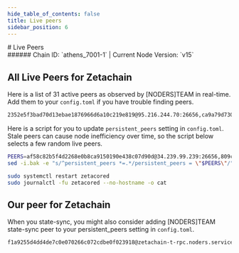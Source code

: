 ```yaml
---
hide_table_of_contents: false
title: Live peers
sidebar_position: 6
---
```


<div class="h1-with-icon icon-zetachain">
# Live Peers
</div>
###### Chain ID: `athens_7001-1` | Current Node Version: `v15`

## All Live Peers for Zetachain
Here is a list of 31 active peers as observed by [NODERS]TEAM in real-time. Add them to your `config.toml` if you have trouble finding peers.

```bash
2352e5f3bad70d13ebae1876966d6a10c219e819@95.216.244.70:26656,ca9a79d73093b7f8582fc664066556c8aaa332d6@65.108.105.48:22556,2228068135e4c9308efccca474a86535bd34c106@142.132.202.87:26656,af58c82b5f4d2268e0b8ca9150190e438c07d90d@34.239.99.239:26656,038234610497601373b1d27e27251674c6c81df7@3.218.170.198:26656,809c1bdb33c162fdc380372523ccd58131368380@54.77.180.134:26656,e3a9810a22a12c04ef1663f8747274e4ef1bdf58@51.159.145.74:26656,a2d7b40531465e52dd3d3748f382fd3398f97bb7@173.249.32.75:26656,e3fea0450f9d23ad7b64d41aab882a82a0b71d6b@150.136.176.81:26656,f96cf94d5eabaf554c9294e731b3994b4c532f3a@46.4.5.45:22556,d21b103628b0d5d824bbe81b809d8dc457bd2059@195.201.197.4:16656,57693a9bce3ffb5d6023a161ac9f744ac09a2329@162.19.240.28:26656,644ed724398a2022f150916754d3f4d9ad6b83ef@185.202.223.111:29656,e1459ff77eba048e8d5d0f678dd1303cf65e122a@13.229.67.74:26656,bfe08fd624b534cbd650c7d302e691c7b59692db@195.189.96.118:56156,1127e5aa00a8c789c7d6500a951add2d8d3ddba5@135.181.136.250:26656,2505e8a3b49b7451ed58195c7015c5c677b18365@195.14.6.2:26656,5aaa51a3b9465a32f7f6c9df1d46d4bfcc16aecb@34.69.251.173:26656,a6f64e0b862878b02b0805610c6e10c5d3001fed@35.212.123.36:26656,6c6a5859436e36a67b5274925291d1262c51acfb@35.91.250.93:26656,c1bbbfe2a5b15674bf24a869b3e8189b6b410ae7@65.108.231.124:14656,0844caf1e7be0dc1ce1c0523e87140a3c79a1d77@148.251.177.108:22556,b96c038643c08373535956e3505a5aa955fadb0a@54.254.133.239:26656,66338a18a755a0c780b011f012ff142ebaa8fa56@44.236.174.26:26656,983972c8d76558b5f0150cd6bffc10ce4f608e4c@65.21.236.163:26656,9c26260b0148376d2343c4c8c2e2bd7f3f498cd4@35.162.231.114:26656,a6090cdf3ff4bdc428ba89c4f622ec1b3490e338@18.143.71.236:26656,126b12af645e8a75904ac92942cbb46d5d5be622@195.189.96.111:56156,e1a4b224c15f260a93959e7ad11bba3deabcc2f9@192.99.200.155:14656,541df90de74d9fe8a05812b7f12f68be11c5eccc@202.8.10.137:26656,ade4d8bc8cbe014af6ebdf3cb7b1e9ad36f412c0@176.9.82.221:22556
```

Here is a script for you to update `persistent_peers` setting in `config.toml`. Stale peers can cause node inefficiency over time, so the script below selects a few random live peers.

```bash
PEERS=af58c82b5f4d2268e0b8ca9150190e438c07d90d@34.239.99.239:26656,809c1bdb33c162fdc380372523ccd58131368380@54.77.180.134:26656,5aaa51a3b9465a32f7f6c9df1d46d4bfcc16aecb@34.69.251.173:26656,a6f64e0b862878b02b0805610c6e10c5d3001fed@35.212.123.36:26656,b96c038643c08373535956e3505a5aa955fadb0a@54.254.133.239:26656
sed -i.bak -e "s/^persistent_peers *=.*/persistent_peers = \"$PEERS\"/" ~/.zetacored/config/config.toml

sudo systemctl restart zetacored
sudo journalctl -fu zetacored --no-hostname -o cat
```

## Our peer for Zetachain
When you state-sync, you might also consider adding [NODERS]TEAM state-sync peer to your persistent_peers setting in `config.toml`.

```bash
f1a9255d4dd4de7c0e070266c072cdbe0f023918@zetachain-t-rpc.noders.services:17656
```
